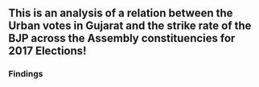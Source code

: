 ## This is an analysis of a relation between the Urban votes in Gujarat and the strike rate of the BJP across the Assembly constituencies for 2017 Elections!

### Findings

